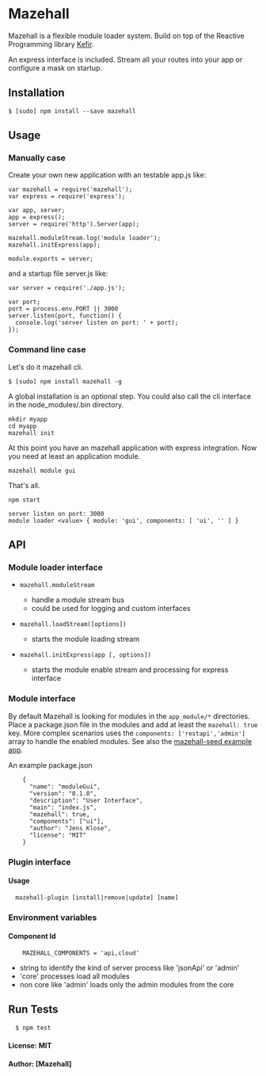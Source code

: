 # Mazehall

Mazehall is a flexible module loader system. Build on top of the Reactive Programming library 
[Kefir](https://pozadi.github.io/kefir/#).

An express interface is included. Stream all your routes into your app or configure a mask on startup.

## Installation

    $ [sudo] npm install --save mazehall


## Usage

### Manually case

Create your own new application with an testable app.js like:

    var mazehall = require('mazehall');
    var express = require('express');
    
    var app, server;
    app = express();
    server = require('http').Server(app);
    
    mazehall.moduleStream.log('module loader');
    mazehall.initExpress(app);
    
    module.exports = server;
    
and a startup file server.js like:

    var server = require('./app.js');
    
    var port;
    port = process.env.PORT || 3000
    server.listen(port, function() {
      console.log('server listen on port: ' + port);
    });
    

### Command line case

Let's do it mazehall cli.  

    $ [sudo] npm install mazehall -g
    
A global installation is an optional step. You could also call the cli interface in the node_modules/.bin directory.
 
    mkdir myapp
    cd myapp
    mazehall init
    
At this point you have an mazehall application with express integration. Now you need at least an application module. 

    mazehall module gui
    
That's all.

    npm start
    
    server listen on port: 3000
    module loader <value> { module: 'gui', components: [ 'ui', '' ] }
    


## API

### Module loader interface

* `mazehall.moduleStream`
  * handle a module stream bus
  * could be used for logging and custom interfaces

* `mazehall.loadStream([options])`
  * starts the module loading stream

* `mazehall.initExpress(app [, options])`
  * starts the module enable stream and processing for express interface


### Module interface

By default Mazehall is looking for modules in the ```app_module/*``` directories.
Place a package.json file in the modules and add at least the ```mazehall: true``` key.
More complex scenarios uses the ```components: ['restapi','admin']``` array to handle the enabled
modules. See also the [mazehall-seed example app](https://github.com/mazehall/mazehall-seed).

An example package.json
```
    {
      "name": "moduleGui",
      "version": "0.1.0",
      "description": "User Interface",
      "main": "index.js",
      "mazehall": true,
      "components": ["ui"],
      "author": "Jens Klose",
      "license": "MIT"
    }
```


### Plugin interface

#### Usage

      mazehall-plugin [install|remove|update] [name]
      

### Environment variables

#### Component Id
```
    MAZEHALL_COMPONENTS = 'api,cloud'
```

- string to identify the kind of server process like 'jsonApi' or 'admin' 
- 'core' processes load all modules 
- non core like 'admin' loads only the admin modules from the core

## Run Tests

``` bash
  $ npm test
```

#### License: MIT
#### Author: [Mazehall]
